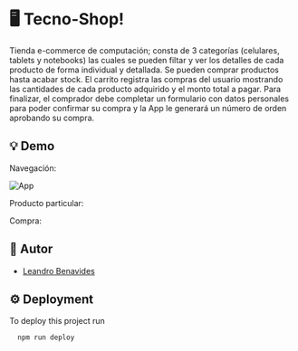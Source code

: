 # 🖥️ Tecno-Shop!

Tienda e-commerce de computación; consta de 3 categorías (celulares, tablets y notebooks) las cuales se pueden filtar y ver los detalles de cada producto de forma individual y detallada. Se pueden comprar productos hasta acabar stock. El carrito registra las compras del usuario mostrando las cantidades de cada producto adquirido y el monto total a pagar. Para finalizar, el comprador debe completar un formulario con datos personales para poder confirmar su compra y la App le generará un número de orden aprobando su compra. 

## 💡 Demo

Navegación:

![App](https://firebasestorage.googleapis.com/v0/b/tecnoshop-6bc69.appspot.com/o/iphone11.png?alt=media&token=002d4dc9-7395-4a93-ad49-1502d464a0f8)

Producto particular:

Compra: 

## 📝 Autor

- [Leandro Benavides](https://github.com/Lean-front)


## ⚙️ Deployment

To deploy this project run

```bash
  npm run deploy
```

